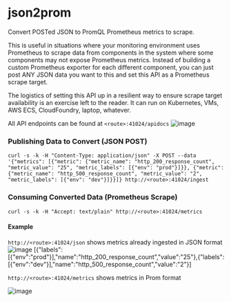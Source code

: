 # json2prom
Convert POSTed JSON to PromQL Prometheus metrics to scrape.

This is useful in situations where your monitoring environment uses Prometheus to scrape data from components in the system where some components may not expose Prometheus metrics. Instead of building a custom Prometheus exporter for each different component, you can just post ANY JSON data you want to this and set this API as a Prometheus scrape target.

The logistics of setting this API up in a resilient way to ensure scrape target availability is an exercise left to the reader. It can run on Kubernetes, VMs, AWS ECS, CloudFoundry, laptop, whatever.


All API endpoints can be found at `<route>:41024/apidocs`
![image](https://github.com/christophersinclair/json2prom/assets/29457515/75d65536-6905-4f21-9e24-8eef9b8ffaa1)


### Publishing Data to Convert (JSON POST)
```
curl -s -k -H "Content-Type: application/json" -X POST --data '{"metrics": [{"metric": {"metric_name": "http_200_response_count", "metric_value": "25", "metric_labels": [{"env": "prod"}]}}, {"metric": {"metric_name": "http_500_response_count", "metric_value": "2", "metric_labels": [{"env": "dev"}]}}]} http://<route>:41024/ingest
```

### Consuming Converted Data (Prometheus Scrape)
```
curl -s -k -H "Accept: text/plain" http://<route>:41024/metrics
```

#### Example
`http://<route>:41024/json` shows metrics already ingested in JSON format
![image](https://github.com/christophersinclair/json2prom/assets/29457515/a302097a-117d-45f2-bafb-44a68dbc5cc0)
[{"labels":[{"env":"prod"}],"name":"http_200_response_count","value":"25"},{"labels":[{"env":"dev"}],"name":"http_500_response_count","value":"2"}]

`http://<route>:41024/metrics` shows metrics in Prom format

![image](https://github.com/christophersinclair/json2prom/assets/29457515/e6b2ce79-a11f-4bd8-926a-294d9fbd01e9)
